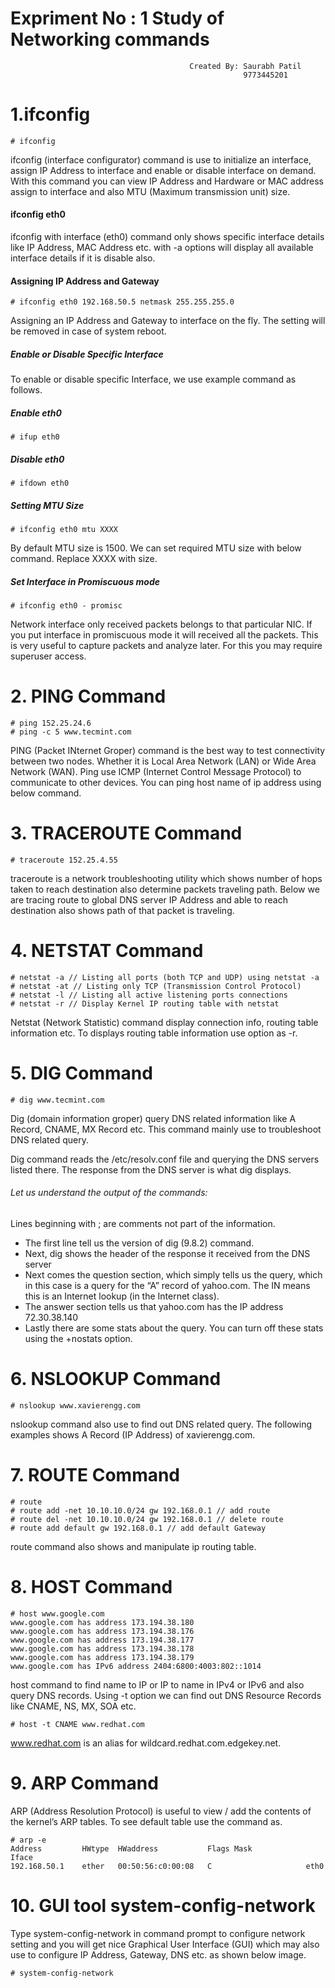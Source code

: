 # Expriment No : 1 Study of Networking commands
                                            Created By: Saurabh Patil
                                                        9773445201

# 1.ifconfig
    # ifconfig

ifconfig (interface configurator) command is use to initialize an interface, assign IP Address to interface and enable or disable interface on demand. With this command you can view IP Address and Hardware or MAC address assign to interface and also MTU (Maximum transmission unit) size.
#### ifconfig eth0
ifconfig with interface (eth0) command only shows specific interface details like IP Address, MAC Address etc. with -a options will display all available interface details if it is disable also.

#### Assigning IP Address and Gateway
    # ifconfig eth0 192.168.50.5 netmask 255.255.255.0
Assigning an IP Address and Gateway to interface on the fly. The setting will be removed in case of system reboot.

##### Enable or Disable Specific Interface
To enable or disable specific Interface, we use example command as follows.
##### Enable eth0
    # ifup eth0
##### Disable eth0
    # ifdown eth0

##### Setting MTU Size
    # ifconfig eth0 mtu XXXX
By default MTU size is 1500. We can set required MTU size with below command. Replace XXXX with size.

##### Set Interface in Promiscuous mode
    # ifconfig eth0 - promisc   
Network interface only received packets belongs to that particular NIC. If you put interface in promiscuous mode it will received all the packets. This is very useful to capture packets and analyze later. For this you may require superuser access.

# 2. PING Command
    # ping 152.25.24.6
    # ping -c 5 www.tecmint.com
PING (Packet INternet Groper) command is the best way to test connectivity between two nodes. Whether it is Local Area Network (LAN) or Wide Area Network (WAN). Ping use ICMP (Internet Control Message Protocol) to communicate to other devices. You can ping host name of ip address using below command.

# 3. TRACEROUTE Command
    # traceroute 152.25.4.55
traceroute is a network troubleshooting utility which shows number of hops taken  to reach destination also determine packets traveling path. Below we are tracing route to global DNS server IP Address and able to reach destination also shows path of that packet is traveling.

# 4. NETSTAT Command
    # netstat -a // Listing all ports (both TCP and UDP) using netstat -a 
    # netstat -at // Listing only TCP (Transmission Control Protocol) 
    # netstat -l // Listing all active listening ports connections
    # netstat -r // Display Kernel IP routing table with netstat
    
Netstat (Network Statistic) command display connection info, routing table information etc. To displays routing table information use option as -r.

# 5. DIG Command
    # dig www.tecmint.com
Dig (domain information groper) query DNS related information like A Record, CNAME, MX Record etc. This command mainly use to troubleshoot DNS related query.

Dig command reads the /etc/resolv.conf file and querying the DNS servers listed there. The response from the DNS server is what dig displays.
###### Let us understand the output of the commands:
Lines beginning with ; are comments not part of the information.
* The first line tell us the version of dig (9.8.2) command.
* Next, dig shows the header of the response it received from the DNS server
* Next comes the question section, which simply tells us the query, which in this case is a query for the “A” record of yahoo.com. The IN means this is an Internet lookup (in the Internet class).
* The answer section tells us that yahoo.com has the IP address 72.30.38.140
* Lastly there are some stats about the query. You can turn off these stats using the +nostats option.

# 6. NSLOOKUP Command
    # nslookup www.xavierengg.com
nslookup command also use to find out DNS related query. The following examples shows A Record (IP Address) of xavierengg.com.

# 7. ROUTE Command
    # route
    # route add -net 10.10.10.0/24 gw 192.168.0.1 // add route
    # route del -net 10.10.10.0/24 gw 192.168.0.1 // delete route
    # route add default gw 192.168.0.1 // add default Gateway
    
route command also shows and manipulate ip routing table. 

# 8. HOST Command
    # host www.google.com
    www.google.com has address 173.194.38.180
    www.google.com has address 173.194.38.176
    www.google.com has address 173.194.38.177
    www.google.com has address 173.194.38.178
    www.google.com has address 173.194.38.179
    www.google.com has IPv6 address 2404:6800:4003:802::1014
    
host command to find name to IP or IP to name in IPv4 or IPv6 and also query DNS records.
Using -t option we can find out DNS Resource Records like CNAME, NS, MX, SOA etc.

    # host -t CNAME www.redhat.com
www.redhat.com is an alias for wildcard.redhat.com.edgekey.net.

# 9. ARP Command

ARP (Address Resolution Protocol) is useful to view / add the contents of the kernel’s ARP tables. To see default table use the command as.

    # arp -e
    Address         HWtype  HWaddress           Flags Mask            Iface
    192.168.50.1    ether   00:50:56:c0:00:08   C                     eth0

# 10. GUI tool system-config-network

Type system-config-network in command prompt to configure network setting and you will get nice Graphical User Interface (GUI) which may also use to configure IP Address, Gateway, DNS etc. as shown below image.

    # system-config-network







